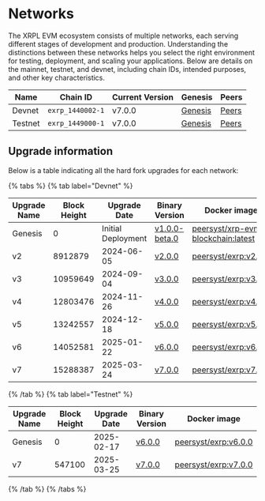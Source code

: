 # Networks

The XRPL EVM ecosystem consists of multiple networks, each serving different stages of development and production. Understanding the distinctions between these networks helps you select the right environment for testing, deployment, and scaling your applications. Below are details on the mainnet, testnet, and devnet, including chain IDs, intended purposes, and other key characteristics.

| Name    | Chain ID         | Current Version | Genesis                                                                                            | Peers                                                                                         |
| ------- | ---------------- | --------------- | -------------------------------------------------------------------------------------------------- | --------------------------------------------------------------------------------------------- |
| Devnet  | `exrp_1440002-1` | v7.0.0          | [Genesis](https://raw.githubusercontent.com/Peersyst/xrp-evm-archive/main/poa-devnet/genesis.json) | [Peers](https://raw.githubusercontent.com/Peersyst/xrp-evm-archive/main/poa-devnet/peers.txt) |
| Testnet | `exrp_1449000-1` | v7.0.0          | [Genesis](https://raw.githubusercontent.com/xrplevm/networks/refs/heads/main/testnet/genesis.json) | [Peers](https://raw.githubusercontent.com/xrplevm/networks/main/testnet/peers.txt)            |

## Upgrade information

Below is a table indicating all the hard fork upgrades for each network:

{% tabs %}
{% tab label="Devnet" %}

| Upgrade Name | Block Height | Upgrade Date       | Binary Version                                                              | Docker image                                                                                                                                                                                          |
| ------------ | ------------ | ------------------ | --------------------------------------------------------------------------- | ----------------------------------------------------------------------------------------------------------------------------------------------------------------------------------------------------- |
| Genesis      | 0            | Initial Deployment | [v1.0.0-beta.0](https://github.com/xrplevm/node/releases/tag/v1.0.0-beta.0) | [peersyst/xrp-evm-blockchain:latest](https://hub.docker.com/layers/peersyst/xrp-evm-blockchain/latest/images/sha256-de9941203bb9f199e6125e3518d9c56a8106c93211cd2840cb9b0fc7652f5416?context=explore) |
| v2           | 8912879      | 2024-06-05         | [v2.0.0](https://github.com/xrplevm/node/releases/tag/v2.0.0)               | [peersyst/exrp:v2.0.0](https://hub.docker.com/layers/peersyst/exrp/v2.0.0/images/sha256-0e7c502211696f6dae0dc2ce8ae16429bd4ee09941b00cf95e63dfad86d10407?context=explore)                             |
| v3           | 10959649     | 2024-09-04         | [v3.0.0](https://github.com/xrplevm/node/releases/tag/v3.0.0)               | [peersyst/exrp:v3.0.0](htthttps://hub.docker.com/layers/peersyst/exrp/v3.0.0/images/sha256-4c36e6a5e833fb73d692a9c1e7c146b3b7421db576c0c07c64013c089ebeea9d)                                          |
| v4           | 12803476     | 2024-11-26         | [v4.0.0](https://github.com/xrplevm/node/releases/tag/v4.0.0)               | [peersyst/exrp:v4.0.0](https://hub.docker.com/layers/peersyst/exrp/v4.0.0/images/sha256-117776dbf6dc8cf2ab77b5dfc699ad0a9180e8eb96b1123e5f8810953e1db5ad)                                             |
| v5           | 13242557     | 2024-12-18         | [v5.0.0](https://github.com/xrplevm/node/releases/tag/v5.0.0)               | [peersyst/exrp:v5.0.0](https://hub.docker.com/layers/peersyst/exrp/v5.0.0/images/sha256-3e55164718fe2d81cba50cb426bfd6fecc103201db3f02df18290e7525a4cb71)                                             |
| v6           | 14052581     | 2025-01-22         | [v6.0.0](https://github.com/xrplevm/node/releases/tag/v6.0.0)               | [peersyst/exrp:v6.0.0](https://hub.docker.com/layers/peersyst/exrp/v6.0.0/images/sha256-9d8c9f96e27c648216fddbc4bb67c10529aa5ea03d303cf56060e453c02a4ca9)                                             |
| v7           | 15288387     | 2025-03-24         | [v7.0.0](https://github.com/xrplevm/node/releases/tag/v7.0.0)               | [peersyst/exrp:v7.0.0](https://hub.docker.com/layers/peersyst/exrp/v7.0.0/images/sha256-9d8c9f96e27c648216fddbc4bb67c10529aa5ea03d303cf56060e453c02a4ca9)    


{% /tab %}
{% tab label="Testnet" %}

| Upgrade Name | Block Height | Upgrade Date | Binary Version                                                | Docker image                                                                                                                                              |
| ------------ | ------------ | ------------ | ------------------------------------------------------------- | --------------------------------------------------------------------------------------------------------------------------------------------------------- |
| Genesis      | 0            | 2025-02-17   | [v6.0.0](https://github.com/xrplevm/node/releases/tag/v6.0.0) | [peersyst/exrp:v6.0.0](https://hub.docker.com/layers/peersyst/exrp/v6.0.0/images/sha256-9d8c9f96e27c648216fddbc4bb67c10529aa5ea03d303cf56060e453c02a4ca9) |
| v7           | 547100       | 2025-03-25   | [v7.0.0](https://github.com/xrplevm/node/releases/tag/v7.0.0) | [peersyst/exrp:v7.0.0](https://hub.docker.com/layers/peersyst/exrp/v7.0.0/images/sha256-9d8c9f96e27c648216fddbc4bb67c10529aa5ea03d303cf56060e453c02a4ca9) |

{% /tab %}
{% /tabs %}
